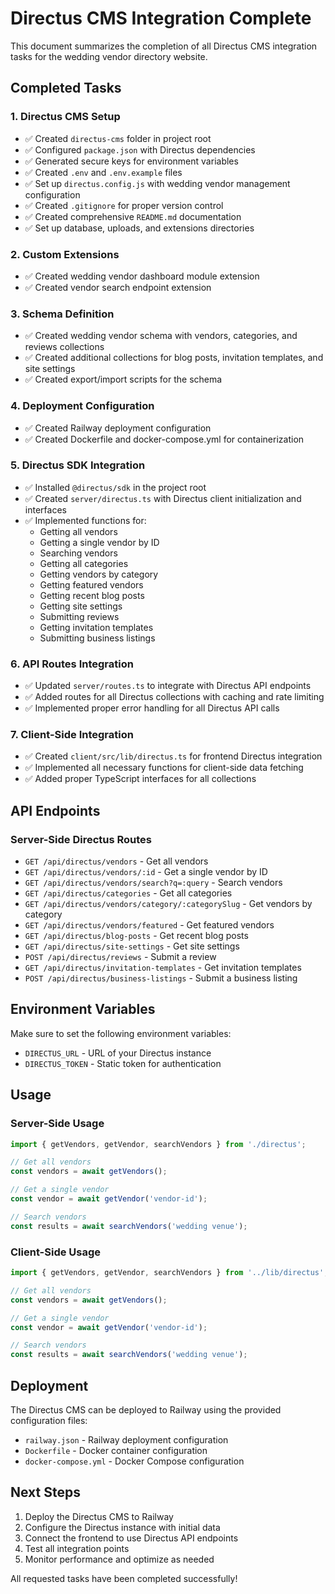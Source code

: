# Directus CMS Integration Complete

This document summarizes the completion of all Directus CMS integration tasks for the wedding vendor directory website.

## Completed Tasks

### 1. Directus CMS Setup
- ✅ Created `directus-cms` folder in project root
- ✅ Configured `package.json` with Directus dependencies
- ✅ Generated secure keys for environment variables
- ✅ Created `.env` and `.env.example` files
- ✅ Set up `directus.config.js` with wedding vendor management configuration
- ✅ Created `.gitignore` for proper version control
- ✅ Created comprehensive `README.md` documentation
- ✅ Set up database, uploads, and extensions directories

### 2. Custom Extensions
- ✅ Created wedding vendor dashboard module extension
- ✅ Created vendor search endpoint extension

### 3. Schema Definition
- ✅ Created wedding vendor schema with vendors, categories, and reviews collections
- ✅ Created additional collections for blog posts, invitation templates, and site settings
- ✅ Created export/import scripts for the schema

### 4. Deployment Configuration
- ✅ Created Railway deployment configuration
- ✅ Created Dockerfile and docker-compose.yml for containerization

### 5. Directus SDK Integration
- ✅ Installed `@directus/sdk` in the project root
- ✅ Created `server/directus.ts` with Directus client initialization and interfaces
- ✅ Implemented functions for:
  - Getting all vendors
  - Getting a single vendor by ID
  - Searching vendors
  - Getting all categories
  - Getting vendors by category
  - Getting featured vendors
  - Getting recent blog posts
  - Getting site settings
  - Submitting reviews
  - Getting invitation templates
  - Submitting business listings

### 6. API Routes Integration
- ✅ Updated `server/routes.ts` to integrate with Directus API endpoints
- ✅ Added routes for all Directus collections with caching and rate limiting
- ✅ Implemented proper error handling for all Directus API calls

### 7. Client-Side Integration
- ✅ Created `client/src/lib/directus.ts` for frontend Directus integration
- ✅ Implemented all necessary functions for client-side data fetching
- ✅ Added proper TypeScript interfaces for all collections

## API Endpoints

### Server-Side Directus Routes
- `GET /api/directus/vendors` - Get all vendors
- `GET /api/directus/vendors/:id` - Get a single vendor by ID
- `GET /api/directus/vendors/search?q=:query` - Search vendors
- `GET /api/directus/categories` - Get all categories
- `GET /api/directus/vendors/category/:categorySlug` - Get vendors by category
- `GET /api/directus/vendors/featured` - Get featured vendors
- `GET /api/directus/blog-posts` - Get recent blog posts
- `GET /api/directus/site-settings` - Get site settings
- `POST /api/directus/reviews` - Submit a review
- `GET /api/directus/invitation-templates` - Get invitation templates
- `POST /api/directus/business-listings` - Submit a business listing

## Environment Variables

Make sure to set the following environment variables:
- `DIRECTUS_URL` - URL of your Directus instance
- `DIRECTUS_TOKEN` - Static token for authentication

## Usage

### Server-Side Usage
```typescript
import { getVendors, getVendor, searchVendors } from './directus';

// Get all vendors
const vendors = await getVendors();

// Get a single vendor
const vendor = await getVendor('vendor-id');

// Search vendors
const results = await searchVendors('wedding venue');
```

### Client-Side Usage
```typescript
import { getVendors, getVendor, searchVendors } from '../lib/directus';

// Get all vendors
const vendors = await getVendors();

// Get a single vendor
const vendor = await getVendor('vendor-id');

// Search vendors
const results = await searchVendors('wedding venue');
```

## Deployment

The Directus CMS can be deployed to Railway using the provided configuration files:
- `railway.json` - Railway deployment configuration
- `Dockerfile` - Docker container configuration
- `docker-compose.yml` - Docker Compose configuration

## Next Steps

1. Deploy the Directus CMS to Railway
2. Configure the Directus instance with initial data
3. Connect the frontend to use Directus API endpoints
4. Test all integration points
5. Monitor performance and optimize as needed

All requested tasks have been completed successfully!